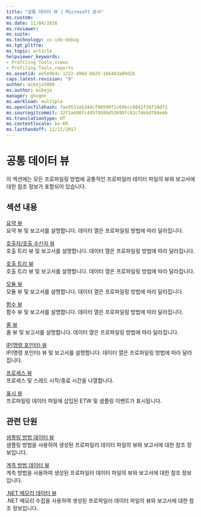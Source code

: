 ```yaml
---
title: "공통 데이터 뷰 | Microsoft 문서"
ms.custom: 
ms.date: 11/04/2016
ms.reviewer: 
ms.suite: 
ms.technology: vs-ide-debug
ms.tgt_pltfrm: 
ms.topic: article
helpviewer_keywords:
- Profiling Tools,views
- Profiling Tools,reports
ms.assetid: ee5e964c-1222-496d-b825-166443a89d2b
caps.latest.revision: "9"
author: mikejo5000
ms.author: mikejo
manager: ghogen
ms.workload: multiple
ms.openlocfilehash: 7ae9531eb344cf08599f1c69bcc0842f38f10df1
ms.sourcegitcommit: 32f1a690fc445f9586d53698fc82c7debd784eeb
ms.translationtype: HT
ms.contentlocale: ko-KR
ms.lasthandoff: 12/22/2017
---
```

# <a name="common-data-views"></a>공통 데이터 뷰
이 섹션에는 모든 프로파일링 방법에 공통적인 프로파일러 데이터 파일의 뷰와 보고서에 대한 참조 정보가 포함되어 있습니다.  
  
## <a name="in-this-section"></a>섹션 내용  
 [요약 뷰](../profiling/summary-view.md)  
 요약 뷰 및 보고서를 설명합니다. 데이터 열은 프로파일링 방법에 따라 달라집니다.  
  
 [호출자/호출 수신자 뷰](../profiling/caller-callee-view.md)  
 호출 트리 뷰 및 보고서를 설명합니다. 데이터 열은 프로파일링 방법에 따라 달라집니다.  
  
 [호출 트리 뷰](../profiling/call-tree-view.md)  
 호출 트리 뷰 및 보고서를 설명합니다. 데이터 열은 프로파일링 방법에 따라 달라집니다.  
  
 [모듈 뷰](../profiling/modules-view.md)  
 모듈 뷰 및 보고서를 설명합니다. 데이터 열은 프로파일링 방법에 따라 달라집니다.  
  
 [함수 뷰](../profiling/functions-view.md)  
 함수 뷰 및 보고서를 설명합니다. 데이터 열은 프로파일링 방법에 따라 달라집니다.  
  
 [줄 뷰](../profiling/lines-view.md)  
 줄 뷰 및 보고서를 설명합니다. 데이터 열은 프로파일링 방법에 따라 달라집니다.  
  
 [IP(명령 포인터) 뷰](../profiling/instruction-pointers-ips-view.md)  
 IP(명령 포인터) 뷰 및 보고서를 설명합니다. 데이터 열은 프로파일링 방법에 따라 달라집니다.  
  
 [프로세스 뷰](../profiling/process-view.md)  
 프로세스 및 스레드 시작/종료 시간을 나열합니다.  
  
 [표시 뷰](../profiling/marks-view.md)  
 프로파일링 데이터 파일에 삽입된 ETW 및 샘플링 이벤트가 표시됩니다.  
  
## <a name="related-sections"></a>관련 단원  
 [샘플링 방법 데이터 뷰](../profiling/profiler-sampling-method-data-views.md)  
 샘플링 방법을 사용하여 생성된 프로파일러 데이터 파일의 뷰와 보고서에 대한 참조 정보입니다.  
  
 [계측 방법 데이터 뷰](../profiling/instrumentation-method-data-views.md)  
 계측 방법을 사용하여 생성된 프로파일러 데이터 파일의 뷰와 보고서에 대한 참조 정보입니다.  
  
 [.NET 메모리 데이터 뷰](../profiling/dotnet-memory-data-views.md)  
 .NET 메모리 수집을 사용하여 생성된 프로파일러 데이터 파일의 뷰와 보고서에 대한 참조 정보입니다.